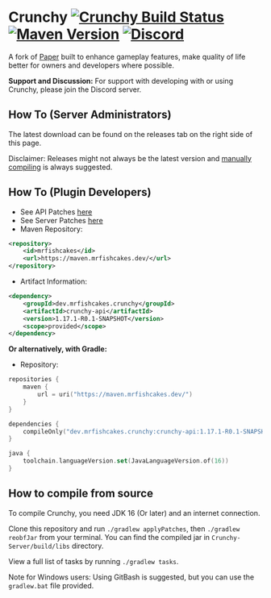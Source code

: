 
Crunchy [![Crunchy Build Status](https://img.shields.io/github/workflow/status/MrFishCakes/Crunchy/Build%20Crunchy)](https://github.com/MrFishCakes/Crunchy/actions) [![Maven Version](https://img.shields.io/maven-metadata/v?metadataUrl=https%3A%2F%2Fmaven.mrfishcakes.dev%2Freleases%2Fdev%2Fmrfishcakes%2Fcrunchy%2Fcrunchy-api%2Fmaven-metadata.xml)](https://maven.mrfishcakes.dev) [![Discord](https://img.shields.io/discord/891090110140022875.svg?label=&logo=discord&logoColor=ffffff&color=7389D8&labelColor=6A7EC2)](https://discord.gg/xkSa7Jj2Ak)
===========

A fork of [Paper](https://github.com/PaperMC/Paper/) built to enhance gameplay features, make quality of life better for owners and developers where possible.


**Support and Discussion:**
For support with developing with or using Crunchy, please join the Discord server.

How To (Server Administrators)
------
The latest download can be found on the releases tab on the right side of this page.

Disclaimer: Releases might not always be the latest version and [manually compiling](https://github.com/MrFishCakes/Crunchy#how-to-compile-from-source) is always suggested.

How To (Plugin Developers)
------
  * See API Patches [here](patches/api)
  * See Server Patches [here](patches/server)
  * Maven Repository:
```xml
<repository>
    <id>mrfishcakes</id>
    <url>https://maven.mrfishcakes.dev/</url>
</repository>
```
* Artifact Information:
```xml
<dependency>
    <groupId>dev.mrfishcakes.crunchy</groupId>
    <artifactId>crunchy-api</artifactId>
    <version>1.17.1-R0.1-SNAPSHOT</version>
    <scope>provided</scope>
</dependency>
 ```

**Or alternatively, with Gradle:**

* Repository:
```kotlin
repositories {
    maven {
        url = uri("https://maven.mrfishcakes.dev/")
    }
}

dependencies {
    compileOnly("dev.mrfishcakes.crunchy:crunchy-api:1.17.1-R0.1-SNAPSHOT")
}

java {
    toolchain.languageVersion.set(JavaLanguageVersion.of(16))
}
```
How to compile from source
------
To compile Crunchy, you need JDK 16 (Or later) and an internet connection.

Clone this repository and run `./gradlew applyPatches`, then `./gradlew reobfJar` from your terminal. You can find the compiled jar in `Crunchy-Server/build/libs` directory.

View a full list of tasks by running `./gradlew tasks`.

Note for Windows users: Using GitBash is suggested, but you can use the  `gradlew.bat` file provided.